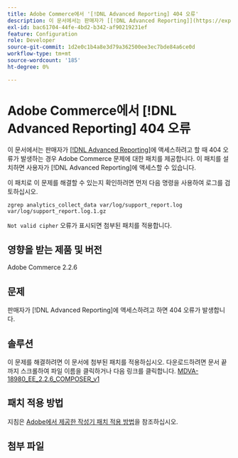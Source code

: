 ```yaml
---
title: Adobe Commerce에서 '[!DNL Advanced Reporting] 404 오류'
description: 이 문서에서는 판매자가 [[!DNL Advanced Reporting]](https://experienceleague.adobe.com/docs/commerce-admin/config/general/advanced-reporting.html)에 액세스하려고 할 때 404 오류가 발생하는 경우 Adobe Commerce 문제에 대한 패치를 제공합니다. 이 패치를 설치하면 사용자가  [!DNL Advanced Reporting]에 액세스할 수 있습니다.
exl-id: bac61704-44fe-4bd2-b342-af90219231ef
feature: Configuration
role: Developer
source-git-commit: 1d2e0c1b4a8e3d79a362500ee3ec7bde84a6ce0d
workflow-type: tm+mt
source-wordcount: '185'
ht-degree: 0%

---
```


# Adobe Commerce에서 [!DNL Advanced Reporting] 404 오류

이 문서에서는 판매자가 [[!DNL Advanced Reporting]](https://experienceleague.adobe.com/docs/commerce-admin/config/general/advanced-reporting.html)에 액세스하려고 할 때 404 오류가 발생하는 경우 Adobe Commerce 문제에 대한 패치를 제공합니다. 이 패치를 설치하면 사용자가 [!DNL Advanced Reporting]에 액세스할 수 있습니다.

이 패치로 이 문제를 해결할 수 있는지 확인하려면 먼저 다음 명령을 사용하여 로그를 검토하십시오.

`zgrep analytics_collect_data var/log/support_report.log var/log/support_report.log.1.gz`

`Not valid cipher` 오류가 표시되면 첨부된 패치를 적용합니다.

## 영향을 받는 제품 및 버전

Adobe Commerce 2.2.6

## 문제

판매자가 [!DNL Advanced Reporting]에 액세스하려고 하면 404 오류가 발생합니다.

## 솔루션

이 문제를 해결하려면 이 문서에 첨부된 패치를 적용하십시오. 다운로드하려면 문서 끝까지 스크롤하여 파일 이름을 클릭하거나 다음 링크를 클릭합니다. [MDVA-18980\_EE\_2.2.6\_COMPOSER\_v1](assets/MDVA-18980_EE_2.2.6_COMPOSER_v1.patch.zip)

## 패치 적용 방법

지침은 [Adobe에서 제공한 작성기 패치 적용 방법](/help/how-to/general/how-to-apply-a-composer-patch-provided-by-magento.md)을 참조하십시오.

## 첨부 파일
